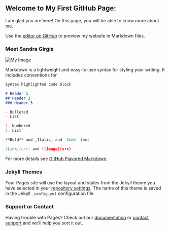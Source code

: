 ## Welcome to My First GitHub Page:

I am glad you are here! 
On this page, you will be able to know more about me.

Use the [editor on GitHub](https://github.com/sandraHgirgis/First-Website-SandraGirgis/edit/master/README.md) to preview my website in Markdown files.


### Meet Sandra Girgis

![My Image](https://parents.ebnet.org/genesis/sis/photos?type=student&studentID=108844)

Markdown is a lightweight and easy-to-use syntax for styling your writing. It includes conventions for

```markdown
Syntax highlighted code block

# Header 1
## Header 2
### Header 3

- Bulleted
- List

1. Numbered
2. List

**Bold** and _Italic_ and `Code` text

[Link](url) and ![Image](src)
```

For more details see [GitHub Flavored Markdown](https://guides.github.com/features/mastering-markdown/).

### Jekyll Themes

Your Pages site will use the layout and styles from the Jekyll theme you have selected in your [repository settings](https://github.com/sandraHgirgis/First-Website-SandraGirgis/settings). The name of this theme is saved in the Jekyll `_config.yml` configuration file.

### Support or Contact

Having trouble with Pages? Check out our [documentation](https://help.github.com/categories/github-pages-basics/) or [contact support](https://github.com/contact) and we’ll help you sort it out.
